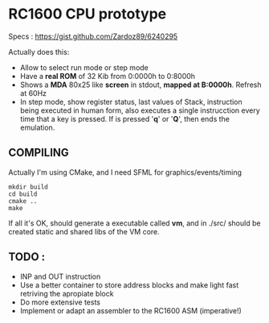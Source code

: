 RC1600 CPU prototype
====================

Specs : https://gist.github.com/Zardoz89/6240295

Actually does this:

 - Allow to select run mode or step mode
 - Have a **real ROM** of 32 Kib from 0:0000h to 0:8000h
 - Shows a **MDA** 80x25 like **screen** in stdout, **mapped at B:0000h**. Refresh at 60Hz
 - In step mode, show register status, last values of Stack, instruction being executed in human form, also executes a single instrucction every time that a key is pressed. If is pressed '**q**' or '**Q**', then ends the emulation.

COMPILING
---------
Actually I'm using CMake, and I need SFML for graphics/events/timing

    mkdir build
    cd build
    cmake ..
    make
 
If all it's OK, should generate a executable called **vm**, and in ./src/ should be created static and shared libs of the VM core.


TODO :
------

 - INP and OUT instruction
 - Use a better container to store address blocks and make light fast retriving the apropiate block
 - Do more extensive tests
 - Implement or adapt an assembler to the RC1600 ASM (imperative!)
